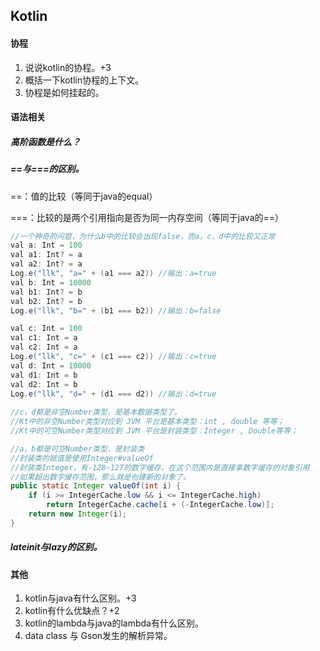 ## Kotlin

#### 协程

1. 说说kotlin的协程。+3
2. 概括一下kotlin协程的上下文。
3. 协程是如何挂起的。



#### 语法相关

##### 高阶函数是什么？

##### ==与===的区别。

==：值的比较（等同于java的equal）

===：比较的是两个引用指向是否为同一内存空间（等同于java的==）

```java
//一个神奇的问题，为什么b中的比较会出现false，而a，c，d中的比较又正常
val a: Int = 100
val a1: Int? = a
val a2: Int? = a
Log.e("llk", "a=" + (a1 === a2)) //输出：a=true
val b: Int = 10000
val b1: Int? = b
val b2: Int? = b
Log.e("llk", "b=" + (b1 === b2)) //输出：b=false

val c: Int = 100
val c1: Int = a
val c2: Int = a
Log.e("llk", "c=" + (c1 === c2)) //输出：c=true
val d: Int = 10000
val d1: Int = b
val d2: Int = b
Log.e("llk", "d=" + (d1 === d2)) //输出：d=true
  
//c，d都是非空Number类型，是基本数据类型了。
//Kt中的非空Number类型对应到 JVM 平台是基本类型：int , double 等等；
//Kt中的可空Number类型对应到 JVM 平台是封装类型：Integer , Double等等；

//a，b都是可空Number类型，是封装类
//封装类的赋值是使用Integer#valueOf
//封装类Integer，有-128~127的数字缓存，在这个范围内是直接拿数字缓存的对象引用
//如果超出数字缓存范围，那么就是创建新的对象了。
public static Integer valueOf(int i) {
    if (i >= IntegerCache.low && i <= IntegerCache.high)
        return IntegerCache.cache[i + (-IntegerCache.low)];
    return new Integer(i);
}
```





##### lateinit与lazy的区别。



#### 其他

1. kotlin与java有什么区别。+3
2. kotlin有什么优缺点？+2
3. kotlin的lambda与java的lambda有什么区别。
4. data class 与 Gson发生的解析异常。

